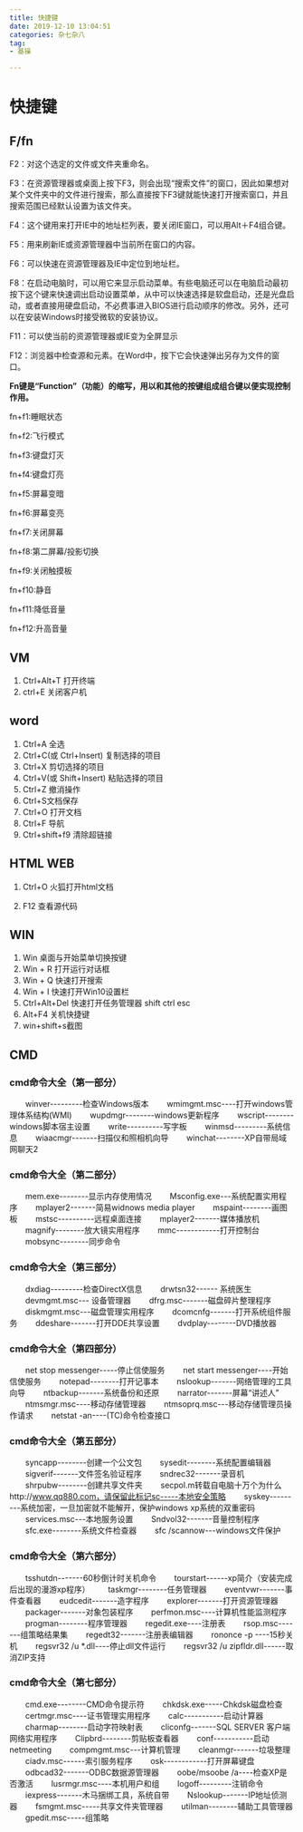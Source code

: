 ```yaml
---
title: 快捷键
date: 2019-12-10 13:04:51
categories: 杂七杂八
tag:
- 基操

---
```



# 快捷键

## F/fn

F2：对这个选定的文件或文件夹重命名。

F3：在资源管理器或桌面上按下F3，则会出现“搜索文件”的窗口，因此如果想对某个文件夹中的文件进行搜索，那么直接按下F3键就能快速打开搜索窗口，并且搜索范围已经默认设置为该文件夹。

F4：这个键用来打开IE中的地址栏列表，要关闭IE窗口，可以用Alt＋F4组合键。

F5：用来刷新IE或资源管理器中当前所在窗口的内容。

F6：可以快速在资源管理器及IE中定位到地址栏。

F8：在启动电脑时，可以用它来显示启动菜单。有些电脑还可以在电脑启动最初按下这个键来快速调出启动设置菜单，从中可以快速选择是软盘启动，还是光盘启动，或者直接用硬盘启动，不必费事进入BIOS进行启动顺序的修改。另外，还可以在安装Windows时接受微软的安装协议。

F11：可以使当前的资源管理器或IE变为全屏显示

F12：浏览器中检查源和元素。在Word中，按下它会快速弹出另存为文件的窗口。

**Fn键是“Function”（功能）的缩写，用以和其他的按键组成组合键以便实现控制作用。**

fn+f1:睡眠状态

fn+f2:飞行模式

fn+f3:键盘灯灭

fn+f4:键盘灯亮

fn+f5:屏幕变暗

fn+f6:屏幕变亮

fn+f7:关闭屏幕

fn+f8:第二屏幕/投影切换

fn+f9:关闭触摸板

fn+f10:静音

fn+f11:降低音量

fn+f12:升高音量



## VM

1. Ctrl+Alt+T 打开终端
2. ctrl+E 关闭客户机

## word

1. Ctrl+A 全选
2. Ctrl+C(或 Ctrl+Insert) 复制选择的项目
3. Ctrl+X 剪切选择的项目
4. Ctrl+V(或 Shift+Insert) 粘贴选择的项目
5. Ctrl+Z 撤消操作
6. Ctrl+S文档保存
7. Ctrl+O 打开文档
8. Ctrl+F 导航
9. Ctrl+shift+f9 清除超链接

## HTML WEB

1. Ctrl+O 火狐打开html文档

2. F12 查看源代码

## WIN

1. Win 桌面与开始菜单切换按键
2. Win + R 打开运行对话框
3. Win + Q 快速打开搜索
4. Win + I 快速打开Win10设置栏
5. Ctrl+Alt+Del 快速打开任务管理器 shift ctrl esc
6. Alt+F4 关机快捷键
7. win+shift+s截图

## CMD

### cmd命令大全（第一部分）

 　　winver---------检查Windows版本 
 　　wmimgmt.msc----打开windows管理体系结构(WMI) 
 　　wupdmgr--------windows更新程序 
 　　wscript--------windows脚本宿主设置 
 　　write----------写字板 
 　　winmsd---------系统信息 
 　　wiaacmgr-------扫描仪和照相机向导 
 　　winchat--------XP自带局域网聊天2

### cmd命令大全（第二部分）

 　　mem.exe--------显示内存使用情况 
 　　Msconfig.exe---系统配置实用程序 
 　　mplayer2-------简易widnows media player 
 　　mspaint--------画图板 
 　　mstsc----------远程桌面连接 
 　　mplayer2-------媒体播放机 
 　　magnify--------放大镜实用程序 
 　　mmc------------打开控制台 
 　　mobsync--------同步命令

### cmd命令大全（第三部分）

 　　dxdiag---------检查DirectX信息 
 　　drwtsn32------ 系统医生 
 　　devmgmt.msc--- 设备管理器 
 　　dfrg.msc-------磁盘碎片整理程序 
 　　diskmgmt.msc---磁盘管理实用程序 
 　　dcomcnfg-------打开系统组件服务 
 　　ddeshare-------打开DDE共享设置 
 　　dvdplay--------DVD播放器

### cmd命令大全（第四部分）

 　　net stop messenger-----停止信使服务 
 　　net start messenger----开始信使服务 
 　　notepad--------打开记事本 
 　　nslookup-------网络管理的工具向导 
 　　ntbackup-------系统备份和还原 
 　　narrator-------屏幕“讲述人” 
 　　ntmsmgr.msc----移动存储管理器 
 　　ntmsoprq.msc---移动存储管理员操作请求 
 　　netstat -an----(TC)命令检查接口

### cmd命令大全（第五部分）

 　　syncapp--------创建一个公文包 
 　　sysedit--------系统配置编辑器 
 　　sigverif-------文件签名验证程序 
 　　sndrec32-------录音机 
 　　shrpubw--------创建共享文件夹 
 　　secpol.m转载自电脑十万个为什么http://www.qq880.com，请保留此标记sc-----本地安全策略 
 　　syskey---------系统加密，一旦加密就不能解开，保护windows xp系统的双重密码 
 　　services.msc---本地服务设置 
 　　Sndvol32-------音量控制程序 
 　　sfc.exe--------系统文件检查器 
 　　sfc /scannow---windows文件保护

### cmd命令大全（第六部分）

 　　tsshutdn-------60秒倒计时关机命令 
 　　tourstart------xp简介（安装完成后出现的漫游xp程序） 
 　　taskmgr--------任务管理器 
 　　eventvwr-------事件查看器 
 　　eudcedit-------造字程序 
 　　explorer-------打开资源管理器 
 　　packager-------对象包装程序 
 　　perfmon.msc----计算机性能监测程序 
 　　progman--------程序管理器 
 　　regedit.exe----注册表 
 　　rsop.msc-------组策略结果集 
 　　regedt32-------注册表编辑器 
 　　rononce -p ----15秒关机 
 　　regsvr32 /u *.dll----停止dll文件运行 
 　　regsvr32 /u zipfldr.dll------取消ZIP支持

### cmd命令大全（第七部分）

 　　cmd.exe--------CMD命令提示符 
 　　chkdsk.exe-----Chkdsk磁盘检查 
 　　certmgr.msc----证书管理实用程序 
 　　calc-----------启动计算器 
 　　charmap--------启动字符映射表 
 　　cliconfg-------SQL SERVER 客户端网络实用程序 
 　　Clipbrd--------剪贴板查看器 
 　　conf-----------启动netmeeting 
 　　compmgmt.msc---计算机管理 
 　　cleanmgr-------垃圾整理 
 　　ciadv.msc------索引服务程序 
 　　osk------------打开屏幕键盘 
 　　odbcad32-------ODBC数据源管理器 
 　　oobe/msoobe /a----检查XP是否激活 
 　　lusrmgr.msc----本机用户和组 
 　　logoff---------注销命令 
 　　iexpress-------木马捆绑工具，系统自带 
 　　Nslookup-------IP地址侦测器 
 　　fsmgmt.msc-----共享文件夹管理器 
 　　utilman--------辅助工具管理器 
 　　gpedit.msc-----组策略

